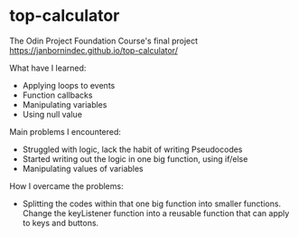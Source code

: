 # top-calculator
The Odin Project Foundation Course's final project
https://janbornindec.github.io/top-calculator/

What have I learned:
- Applying loops to events
- Function callbacks
- Manipulating variables
- Using null value

Main problems I encountered:
- Struggled with logic, lack the habit of writing Pseudocodes
- Started writing out the logic in one big function, using if/else
- Manipulating values of variables

How I overcame the problems:
- Splitting the codes within that one big function into smaller functions. Change the keyListener function into a reusable function that can apply to keys and buttons.
